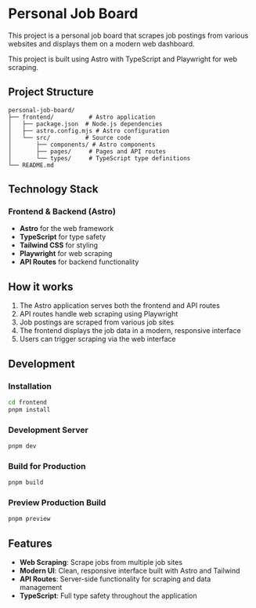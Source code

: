 # Personal Job Board

This project is a personal job board that scrapes job postings from various websites and displays them on a modern web dashboard.

This project is built using Astro with TypeScript and Playwright for web scraping.

## Project Structure

```
personal-job-board/
├── frontend/          # Astro application
│   ├── package.json  # Node.js dependencies
│   ├── astro.config.mjs # Astro configuration
│   └── src/          # Source code
│       ├── components/ # Astro components
│       ├── pages/     # Pages and API routes
│       └── types/     # TypeScript type definitions
└── README.md
```

## Technology Stack

### Frontend & Backend (Astro)
- **Astro** for the web framework
- **TypeScript** for type safety
- **Tailwind CSS** for styling
- **Playwright** for web scraping
- **API Routes** for backend functionality

## How it works

1. The Astro application serves both the frontend and API routes
2. API routes handle web scraping using Playwright
3. Job postings are scraped from various job sites
4. The frontend displays the job data in a modern, responsive interface
5. Users can trigger scraping via the web interface

## Development

### Installation
```bash
cd frontend
pnpm install
```

### Development Server
```bash
pnpm dev
```

### Build for Production
```bash
pnpm build
```

### Preview Production Build
```bash
pnpm preview
```

## Features

- **Web Scraping**: Scrape jobs from multiple job sites
- **Modern UI**: Clean, responsive interface built with Astro and Tailwind
- **API Routes**: Server-side functionality for scraping and data management
- **TypeScript**: Full type safety throughout the application 